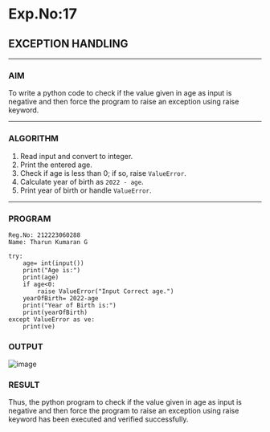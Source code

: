 # Exp.No:17  
## EXCEPTION HANDLING

---

### AIM  
To write a python code to check if the value given in age as input is negative and then  force the program to raise an exception using raise keyword.

---

### ALGORITHM

1. Read input and convert to integer.
2. Print the entered age.
3. Check if age is less than 0; if so, raise `ValueError`.
4. Calculate year of birth as `2022 - age`.
5. Print year of birth or handle `ValueError`.


---

### PROGRAM

```
Reg.No: 212223060288
Name: Tharun Kumaran G

try:
    age= int(input())
    print("Age is:")
    print(age)
    if age<0:
        raise ValueError("Input Correct age.")
    yearOfBirth= 2022-age
    print("Year of Birth is:")
    print(yearOfBirth)
except ValueError as ve:
    print(ve)

```

### OUTPUT

![image](https://github.com/user-attachments/assets/f12c5b71-a9a7-401b-9f52-52fe2148bc03)


### RESULT

Thus, the python program to check if the value given in age as input is negative and then  force the program to raise an exception using raise keyword has been executed and verified successfully.
